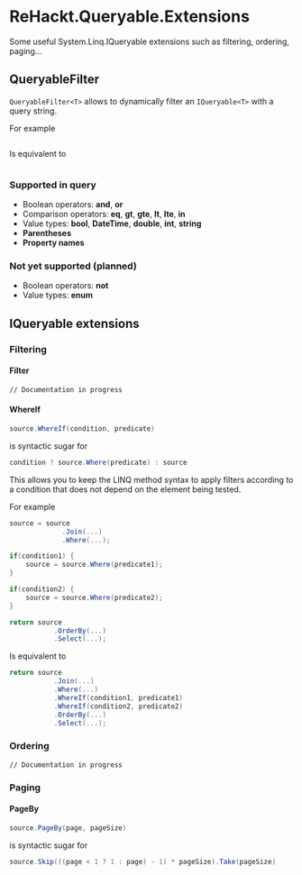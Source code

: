 # ReHackt.Queryable.Extensions
Some useful System.Linq.IQueryable extensions such as filtering, ordering, paging...

## QueryableFilter

`QueryableFilter<T>` allows to dynamically filter an `IQueryable<T>` with a query string.

For example

``` csharp

```

Is equivalent to

``` csharp

```

### Supported in query

* Boolean operators: **and**, **or**
* Comparison operators: **eq**, **gt**, **gte**, **lt**, **lte**, **in**
* Value types: **bool**, **DateTime**, **double**, **int**, **string**
* **Parentheses**
* **Property names**

### Not yet supported (planned)

* Boolean operators: **not**
* Value types: **enum**

## IQueryable extensions

### Filtering

#### Filter

`// Documentation in progress`

#### WhereIf

``` csharp
source.WhereIf(condition, predicate)
```

is syntactic sugar for

``` csharp
condition ? source.Where(predicate) : source
```

This allows you to keep the LINQ method syntax to apply filters according to a condition that does not depend on the element being tested.

For example

``` csharp
source = source
             .Join(...)
             .Where(...);

if(condition1) {
    source = source.Where(predicate1);
} 

if(condition2) {
    source = source.Where(predicate2);
}

return source
           .OrderBy(...)
           .Select(...);
```

Is equivalent to

``` csharp
return source
           .Join(...)
           .Where(...)
           .WhereIf(condition1, predicate1)
           .WhereIf(condition2, predicate2)
           .OrderBy(...)
           .Select(...);
```

### Ordering

`// Documentation in progress`

### Paging

#### PageBy

``` csharp
source.PageBy(page, pageSize)
```

is syntactic sugar for

``` csharp
source.Skip(((page < 1 ? 1 : page) - 1) * pageSize).Take(pageSize)
```
